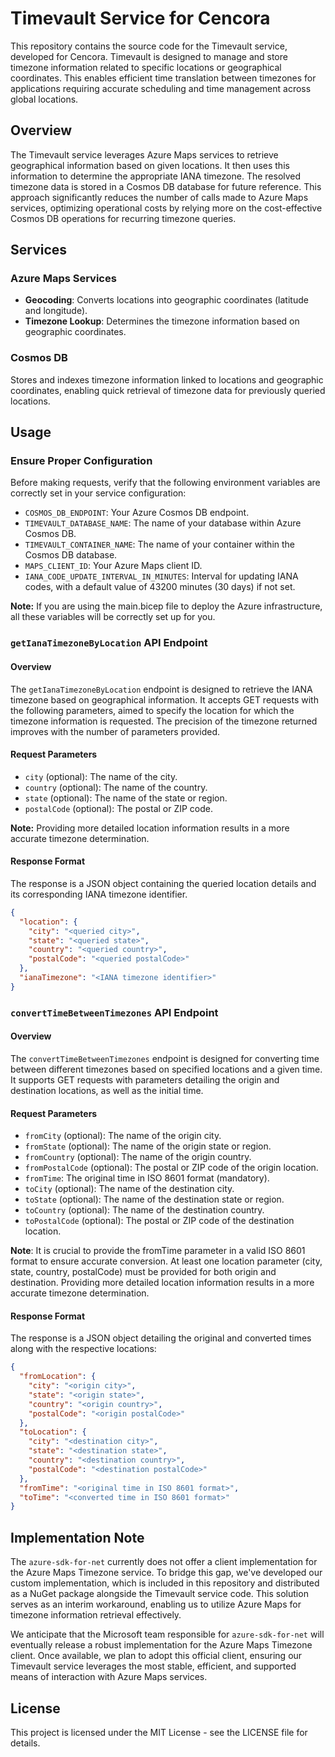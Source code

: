 # Timevault Service for Cencora

This repository contains the source code for the Timevault service, developed for Cencora. Timevault is designed to manage and store timezone information related to specific locations or geographical coordinates. This enables efficient time translation between timezones for applications requiring accurate scheduling and time management across global locations.

## Overview

The Timevault service leverages Azure Maps services to retrieve geographical information based on given locations. It then uses this information to determine the appropriate IANA timezone. The resolved timezone data is stored in a Cosmos DB database for future reference. This approach significantly reduces the number of calls made to Azure Maps services, optimizing operational costs by relying more on the cost-effective Cosmos DB operations for recurring timezone queries.

## Services

### Azure Maps Services

- **Geocoding**: Converts locations into geographic coordinates (latitude and longitude).
- **Timezone Lookup**: Determines the timezone information based on geographic coordinates.

### Cosmos DB

Stores and indexes timezone information linked to locations and geographic coordinates, enabling quick retrieval of timezone data for previously queried locations.

## Usage

### Ensure Proper Configuration

Before making requests, verify that the following environment variables are correctly set in your service configuration:

- `COSMOS_DB_ENDPOINT`: Your Azure Cosmos DB endpoint.
- `TIMEVAULT_DATABASE_NAME`: The name of your database within Azure Cosmos DB.
- `TIMEVAULT_CONTAINER_NAME`: The name of your container within the Cosmos DB database.
- `MAPS_CLIENT_ID`: Your Azure Maps client ID.
- `IANA_CODE_UPDATE_INTERVAL_IN_MINUTES`: Interval for updating IANA codes, with a default value of 43200 minutes (30 days) if not set.

**Note:** If you are using the main.bicep file to deploy the Azure infrastructure, all these variables will be correctly set up for you.

### `getIanaTimezoneByLocation` API Endpoint

#### Overview
The `getIanaTimezoneByLocation` endpoint is designed to retrieve the IANA timezone based on geographical information. It accepts GET requests with the following parameters, aimed to specify the location for which the timezone information is requested. The precision of the timezone returned improves with the number of parameters provided.

#### Request Parameters
- `city` (optional): The name of the city.
- `country` (optional): The name of the country.
- `state` (optional): The name of the state or region.
- `postalCode` (optional): The postal or ZIP code.

**Note:** Providing more detailed location information results in a more accurate timezone determination.

#### Response Format
The response is a JSON object containing the queried location details and its corresponding IANA timezone identifier.

```json
{
  "location": {
    "city": "<queried city>",
    "state": "<queried state>",
    "country": "<queried country>",
    "postalCode": "<queried postalCode>"
  },
  "ianaTimezone": "<IANA timezone identifier>"
}
```

### `convertTimeBetweenTimezones` API Endpoint

#### Overview
The `convertTimeBetweenTimezones` endpoint is designed for converting time between different timezones based on specified locations and a given time. It supports GET requests with parameters detailing the origin and destination locations, as well as the initial time.

#### Request Parameters
- `fromCity` (optional): The name of the origin city.
- `fromState` (optional): The name of the origin state or region.
- `fromCountry` (optional): The name of the origin country.
- `fromPostalCode` (optional): The postal or ZIP code of the origin location.
- `fromTime`: The original time in ISO 8601 format (mandatory).
- `toCity` (optional): The name of the destination city.
- `toState` (optional): The name of the destination state or region.
- `toCountry` (optional): The name of the destination country.
- `toPostalCode` (optional): The postal or ZIP code of the destination location.

**Note**: It is crucial to provide the fromTime parameter in a valid ISO 8601 format to ensure accurate conversion. At least one location parameter (city, state, country, postalCode) must be provided for both origin and destination. Providing more detailed location information results in a more accurate timezone determination.

#### Response Format
The response is a JSON object detailing the original and converted times along with the respective locations:

```json
{
  "fromLocation": {
    "city": "<origin city>",
    "state": "<origin state>",
    "country": "<origin country>",
    "postalCode": "<origin postalCode>"
  },
  "toLocation": {
    "city": "<destination city>",
    "state": "<destination state>",
    "country": "<destination country>",
    "postalCode": "<destination postalCode>"
  },
  "fromTime": "<original time in ISO 8601 format>",
  "toTime": "<converted time in ISO 8601 format>"
}
```

## Implementation Note

The `azure-sdk-for-net` currently does not offer a client implementation for the Azure Maps Timezone service. To bridge this gap, we've developed our custom implementation, which is included in this repository and distributed as a NuGet package alongside the Timevault service code. This solution serves as an interim workaround, enabling us to utilize Azure Maps for timezone information retrieval effectively.

We anticipate that the Microsoft team responsible for `azure-sdk-for-net` will eventually release a robust implementation for the Azure Maps Timezone client. Once available, we plan to adopt this official client, ensuring our Timevault service leverages the most stable, efficient, and supported means of interaction with Azure Maps services.

## License

This project is licensed under the MIT License - see the LICENSE file for details.